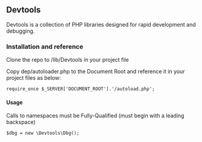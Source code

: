 ## Devtools
Devtools is a collection of PHP libraries designed for rapid development and debugging.

### Installation and reference
Clone the repo to /lib/Devtools in your project file

Copy dep/autoloader.php to the Document Root and reference it in your project files as below:
    
    require_once $_SERVER['DOCUMENT_ROOT'].'/autoload.php';

#### Usage
Calls to namespaces must be Fully-Qualified (must begin with a leading backspace)

    $dbg = new \Devtools\Dbg();
